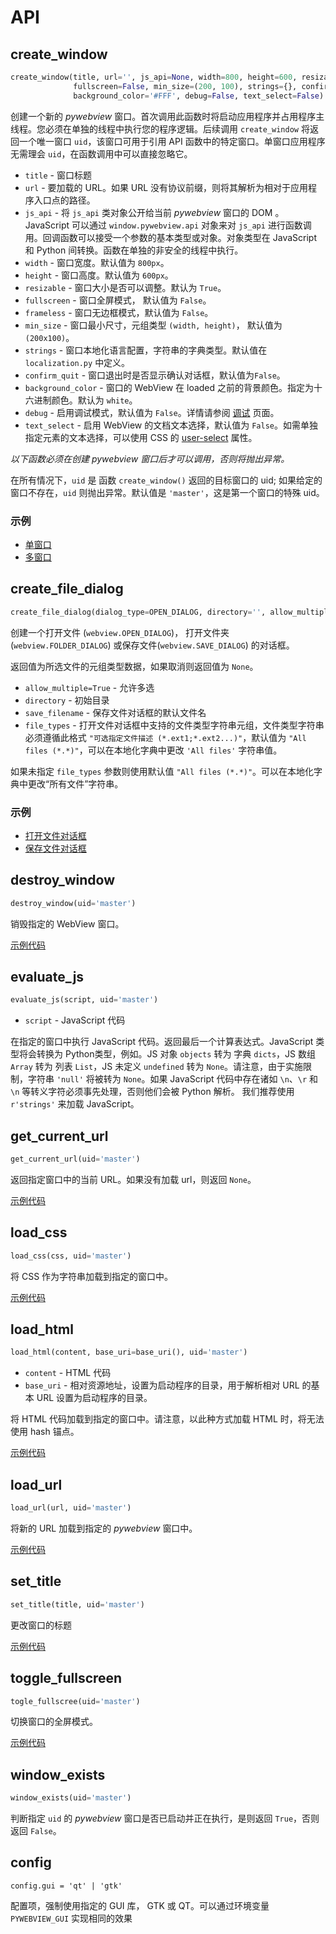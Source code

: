 
# API

## create_window

``` python
create_window(title, url='', js_api=None, width=800, height=600, resizable=True,\
              fullscreen=False, min_size=(200, 100), strings={}, confirm_quit=False, \
              background_color='#FFF', debug=False, text_select=False)
```

创建一个新的 _pywebview_ 窗口。首次调用此函数时将启动应用程序并占用程序主线程。您必须在单独的线程中执行您的程序逻辑。后续调用 `create_window` 将返回一个唯一窗口 `uid`，该窗口可用于引用 API 函数中的特定窗口。单窗口应用程序无需理会 `uid`，在函数调用中可以直接忽略它。


* `title` - 窗口标题
* `url` - 要加载的 URL。如果 URL 没有协议前缀，则将其解析为相对于应用程序入口点的路径。
* `js_api` - 将 `js_api` 类对象公开给当前 _pywebview_ 窗口的 DOM 。JavaScript 可以通过 `window.pywebview.api` 对象来对 `js_api` 进行函数调用。回调函数可以接受一个参数的基本类型或对象。对象类型在 JavaScript 和 Python 间转换。函数在单独的非安全的线程中执行。
* `width` - 窗口宽度。默认值为 `800px`。
* `height` - 窗口高度。默认值为 `600px`。
* `resizable` - 窗口大小是否可以调整。默认为 `True`。
* `fullscreen` - 窗口全屏模式， 默认值为 `False`。
* `frameless` - 窗口无边框模式，默认值为 `False`。
* `min_size` - 窗口最小尺寸，元组类型 `(width, height)`， 默认值为 `(200x100)`。
* `strings` - 窗口本地化语言配置，字符串的字典类型。默认值在 `localization.py` 中定义。
* `confirm_quit` - 窗口退出时是否显示确认对话框，默认值为`False`。
* `background_color` - 窗口的 WebView 在 loaded 之前的背景颜色。指定为十六进制颜色。默认为 `white`。
* `debug` - 启用调试模式，默认值为 `False`。详情请参阅 [调试](./debugging.md) 页面。
* `text_select` - 启用 WebView 的文档文本选择，默认值为 `False`。如需单独指定元素的文本选择，可以使用 CSS 的 [user-select](https://developer.mozilla.org/en-US/docs/Web/CSS/user-select) 属性。


*以下函数必须在创建 _pywebview_ 窗口后才可以调用，否则将抛出异常。*

在所有情况下，`uid` 是 函数 `create_window()` 返回的目标窗口的 uid; 如果给定的窗口不存在，`uid` 则抛出异常。默认值是 `'master'`，这是第一个窗口的特殊 uid。

### 示例
* [单窗口](../examples/open_url.md)
* [多窗口](../examples/multiple_windows.md)


## create_file_dialog

``` python
create_file_dialog(dialog_type=OPEN_DIALOG, directory='', allow_multiple=False, save_filename='', file_types=())`
```

创建一个打开文件 (`webview.OPEN_DIALOG`)， 打开文件夹 (`webview.FOLDER_DIALOG`) 或保存文件(`webview.SAVE_DIALOG`) 的对话框。

返回值为所选文件的元组类型数据，如果取消则返回值为 `None`。

  * `allow_multiple=True` - 允许多选
  * `directory` - 初始目录
  * `save_filename` - 保存文件对话框的默认文件名
  * `file_types` - 打开文件对话框中支持的文件类型字符串元组，文件类型字符串必须遵循此格式 `"可选指定文件描述 (*.ext1;*.ext2...)"`，默认值为 `"All files (*.*)"`，可以在本地化字典中更改 `'All files'` 字符串值。

如果未指定 `file_types` 参数则使用默认值 `"All files (*.*)"`。可以在本地化字典中更改“所有文件”字符串。

### 示例

* [打开文件对话框](../examples/open_file_dialog.md)
* [保存文件对话框](../examples/save_file_dialog.md)


## destroy_window

``` python
destroy_window(uid='master')
```

销毁指定的 WebView 窗口。

[示例代码](../examples/destroy_window.md)

## evaluate_js

``` python
evaluate_js(script, uid='master')
```

  * `script` - JavaScript 代码

在指定的窗口中执行 JavaScript 代码。返回最后一个计算表达式。JavaScript 类型将会转换为 Python类型，例如。JS 对象 `objects` 转为 字典 `dicts`，JS 数组 `Array` 转为 列表 `List`，JS 未定义 `undefined` 转为 `None`。请注意，由于实施限制，字符串 `'null'` 将被转为 `None`。如果 JavaScript 代码中存在诸如 `\n`、`\r` 和 `\n` 等转义字符必须事先处理，否则他们会被 Python 解析。 我们推荐使用`r'strings'` 来加载 JavaScript。

## get_current_url

``` python
get_current_url(uid='master')
```

返回指定窗口中的当前 URL。如果没有加载 url，则返回 `None`。

[示例代码](../examples/get_current_url.md)

## load_css

``` python
load_css(css, uid='master')
```

将 CSS 作为字符串加载到指定的窗口中。

[示例代码](../examples/css_load.md)


## load_html

``` python
load_html(content, base_uri=base_uri(), uid='master')
```

  * `content` - HTML 代码
  * `base_uri` - 相对资源地址，设置为启动程序的目录，用于解析相对 URL 的基本 URL 设置为启动程序的目录。

将 HTML 代码加载到指定的窗口中。请注意，以此种方式加载 HTML 时，将无法使用 hash 锚点。


[示例代码](../examples/html_load.md)

## load_url

``` python
load_url(url, uid='master')
```

将新的 URL 加载到指定的 _pywebview_ 窗口中。

[示例代码](../examples/change_url.md)


## set_title

``` python
set_title(title, uid='master')
```

更改窗口的标题

[示例代码](../examples/window_title_change.md)

## toggle_fullscreen

``` python
togle_fullscree(uid='master')
```

切换窗口的全屏模式。

[示例代码](../examples/toggle_fullscreen.md)

## window_exists

``` python
window_exists(uid='master')
```

判断指定 `uid` 的 _pywebview_ 窗口是否已启动并正在执行，是则返回 `True`，否则返回 `False`。


## config

```
config.gui = 'qt' | 'gtk'
```

配置项，强制使用指定的 GUI 库， GTK 或 QT。可以通过环境变量 `PYWEBVIEW_GUI` 实现相同的效果

